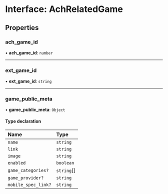 # Interface: AchRelatedGame

## Properties

### ach\_game\_id

• **ach\_game\_id**: `number`

___

### ext\_game\_id

• **ext\_game\_id**: `string`

___

### game\_public\_meta

• **game\_public\_meta**: `Object`

#### Type declaration

| Name | Type |
| :------ | :------ |
| `name` | `string` |
| `link` | `string` |
| `image` | `string` |
| `enabled` | `boolean` |
| `game_categories?` | `string`[] |
| `game_provider?` | `string` |
| `mobile_spec_link?` | `string` |
